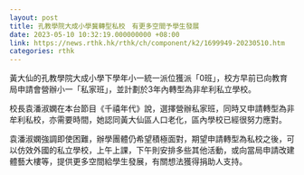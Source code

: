 ```yaml
---
layout: post
title: 孔教學院大成小學冀轉型私校　有更多空間予學生發展
date: 2023-05-10 10:32:19.000000000 +08:00
link: https://news.rthk.hk/rthk/ch/component/k2/1699949-20230510.htm
categories: rthk
---
```


黃大仙的孔教學院大成小學下學年小一統一派位獲派「0班」，校方早前已向教育局申請會營辦小一「私家班」，並計劃於3年內轉型為非牟利私立學校。

校長袁潘淑嫻在本台節目《千禧年代》說，選擇營辦私家班，同時又申請轉型為非牟利私校，亦需要時間，她認同黃大仙區人口老化，區內學校已經很努力應對。

袁潘淑嫻強調即使困難，辦學團體仍希望積極面對，期望申請轉型為私校之後，可以仿效外國的私立學校，上午上課，下午則安排多些其他活動，或向當局申請改建體藝大樓等，提供更多空間給學生發展，有關想法獲得捐助人支持。
